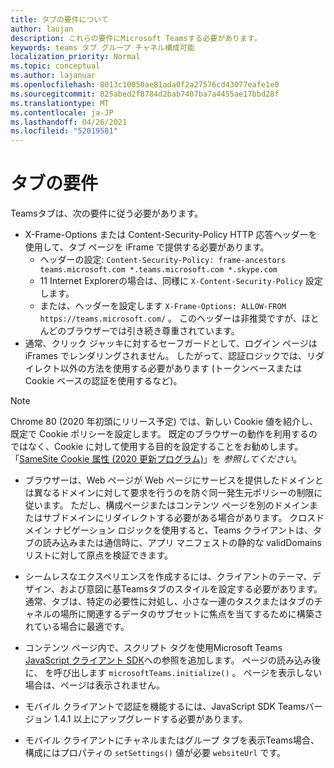 ```yaml
---
title: タブの要件について
author: laujan
description: これらの要件にMicrosoft Teamsする必要があります。
keywords: teams タブ グループ チャネル構成可能
localization_priority: Normal
ms.topic: conceptual
ms.author: lajanuar
ms.openlocfilehash: 8013c10050ae81ada0f2a27576cd43077eafe1e0
ms.sourcegitcommit: 825abed2f8784d2bab7407ba7a4455ae17bbd28f
ms.translationtype: MT
ms.contentlocale: ja-JP
ms.lasthandoff: 04/26/2021
ms.locfileid: "52019581"
---
```

# <a name="tab-requirements"></a>タブの要件

Teamsタブは、次の要件に従う必要があります。

* X-Frame-Options または Content-Security-Policy HTTP 応答ヘッダーを使用して、タブ ページを iFrame で提供する必要があります。
  * ヘッダーの設定: `Content-Security-Policy: frame-ancestors teams.microsoft.com *.teams.microsoft.com *.skype.com`
  * 11 Internet Explorerの場合は、同様に `X-Content-Security-Policy` 設定します。
  * または、ヘッダーを設定します `X-Frame-Options: ALLOW-FROM https://teams.microsoft.com/` 。 このヘッダーは非推奨ですが、ほとんどのブラウザーでは引き続き尊重されています。
* 通常、クリック ジャッキに対するセーフガードとして、ログイン ページは iFrames でレンダリングされません。 したがって、認証ロジックでは、リダイレクト以外の方法を使用する必要があります (トークンベースまたは Cookie ベースの認証を使用するなど)。

> [!NOTE]
> Chrome 80 (2020 年初頭にリリース予定) では、新しい Cookie 値を紹介し、既定で Cookie ポリシーを設定します。 既定のブラウザーの動作を利用するのではなく、Cookie に対して使用する目的を設定することをお勧めします。 「[SameSite Cookie 属性 (2020 更新プログラム)](../../resources/samesite-cookie-update.md)」を *参照してください*。

* ブラウザーは、Web ページが Web ページにサービスを提供したドメインとは異なるドメインに対して要求を行うのを防ぐ同一発生元ポリシーの制限に従います。 ただし、構成ページまたはコンテンツ ページを別のドメインまたはサブドメインにリダイレクトする必要がある場合があります。 クロスドメイン ナビゲーション ロジックを使用すると、Teams クライアントは、タブの読み込みまたは通信時に、アプリ マニフェストの静的な validDomains リストに対して原点を検証できます。

* シームレスなエクスペリエンスを作成するには、クライアントのテーマ、デザイン、および意図に基Teamsタブのスタイルを設定する必要があります。 通常、タブは、特定の必要性に対処し、小さな一連のタスクまたはタブのチャネルの場所に関連するデータのサブセットに焦点を当てするために構築されている場合に最適です。

* コンテンツ ページ内で、スクリプト タグを使用Microsoft Teams [JavaScript クライアント SDK](/javascript/api/overview/msteams-client)への参照を追加します。 ページの読み込み後に、 を呼び出します `microsoftTeams.initialize()` 。 ページを表示しない場合は、ページは表示されません。

* モバイル クライアントで認証を機能するには、JavaScript SDK Teamsバージョン 1.4.1 以上にアップグレードする必要があります。

* モバイル クライアントにチャネルまたはグループ タブを表示Teams場合、構成にはプロパティの `setSettings()` 値が必要 `websiteUrl` です。